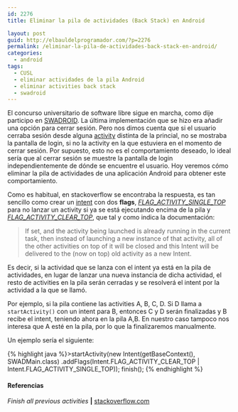 ```yaml
---
id: 2276
title: Eliminar la pila de actividades (Back Stack) en Android

layout: post
guid: http://elbauldelprogramador.com/?p=2276
permalink: /eliminar-la-pila-de-actividades-back-stack-en-android/
categories:
  - android
tags:
  - CUSL
  - eliminar actividades de la pila Android
  - eliminar activities back stack
  - swadroid
---
```

El concurso universitario de software libre sigue en marcha, como dije participo en <a href="https://play.google.com/store/apps/details?id=es.ugr.swad.swadroid" title="Swadroid Play Store" target="_blank">SWADROID</a>. La última implementación que se hizo era añadir una opción para cerrar sesión. Pero nos dimos cuenta que si el usuario cerraba sesión desde alguna [activity][1] distinta de la princial, no se mostraba la pantalla de login, si no la activity en la que estuviera en el momento de cerrar sesión. Por supuesto, esto no es el comportamiento deseado, lo ideal sería que al cerrar sesión se muestre la pantalla de login independientemente de dónde se encuentre el usuario. Hoy veremos cómo eliminar la pila de actividades de una aplicación Android para obtener este comportamiento.

<!--more-->

Como es habitual, en stackoverflow se encontraba la respuesta, es tan sencillo como crear un [intent][2] con dos **flags**, *<a href="http://developer.android.com/reference/android/content/Intent.html#FLAG_ACTIVITY_SINGLE_TOP" title="Referencia" target="_blank">FLAG_ACTIVITY_SINGLE_TOP</a>* para no lanzar un activity si ya se está ejecutando encima de la pila y *<a href="http://developer.android.com/reference/android/content/Intent.html#FLAG_ACTIVITY_CLEAR_TOP" title="Referencia" target="_blank">FLAG_ACTIVITY_CLEAR_TOP</a>*, que tal y como indica la documentación:

> If set, and the activity being launched is already running in the current task, then instead of launching a new instance of that activity, all of the other activities on top of it will be closed and this Intent will be delivered to the (now on top) old activity as a new Intent. 

Es decir, si la actividad que se lanza con el intent ya está en la pila de actividades, en lugar de lanzar una nueva instancia de dicha actividad, el resto de activities en la pila serán cerradas y se resolverá el intent por la actividad a la que se llamó.

Por ejemplo, si la pila contiene las activities A, B, C, D. Si D llama a `startActivity()` con un intent para B, entonces C y D serán finalizadas y B recibe el intent, teniendo ahora en la pila A,B. En nuestro caso tampoco nos interesa que A esté en la pila, por lo que la finalizaremos manualmente.

Un ejemplo sería el siguiente:

{% highlight java %}>startActivity(new Intent(getBaseContext(), SWADMain.class)
                        .addFlags(Intent.FLAG_ACTIVITY_CLEAR_TOP | Intent.FLAG_ACTIVITY_SINGLE_TOP));
finish();
{% endhighlight %}

#### Referencias

*Finish all previous activities* **|** <a href="http://stackoverflow.com/questions/6330260/finish-all-previous-activities" target="_blank">stackoverflow.com</a> 



 [1]: http://elbauldelprogramador.com/fundamentos-programacion-android/ "Fundamentos programación Android: Conceptos básicos y componentes"
 [2]: http://elbauldelprogramador.com/programacion-android-intents-conceptos/ "Programación Android: Intents – Conceptos básicos"